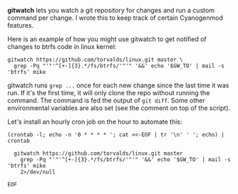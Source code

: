 **gitwatch** lets you watch a git repository for changes and run a
custom command per change. I wrote this to keep track of certain
Cyanogenmod features.

Here is an example of how you might use gitwatch to get notified of
changes to btrfs code in linux kernel:

    gitwatch https://github.com/torvalds/linux.git master \
      grep -Pq "'"'^[+-]{3}.*/fs/btrfs/'"'" '&&' echo '$GW_TO' | mail -s 'btrfs' mike

gitwatch runs `grep ...` once for each new change since the last time it
was run. If it's the first time, it will only clone the repo without
running the command. The command is fed the output of `git diff`. Some
other environmental variables are also set (see the comment on top of
the script).

Let's install an hourly cron job on the hour to automate this:

    (crontab -l; echo -n '0 * * * * '; cat <<-EOF | tr '\n' ' '; echo) | crontab

      gitwatch https://github.com/torvalds/linux.git master 
        grep -Pq "'"'^[+-]{3}.*/fs/btrfs/'"'" '&&' echo '$GW_TO' | mail -s 'btrfs' mike
        2>/dev/null

    EOF
